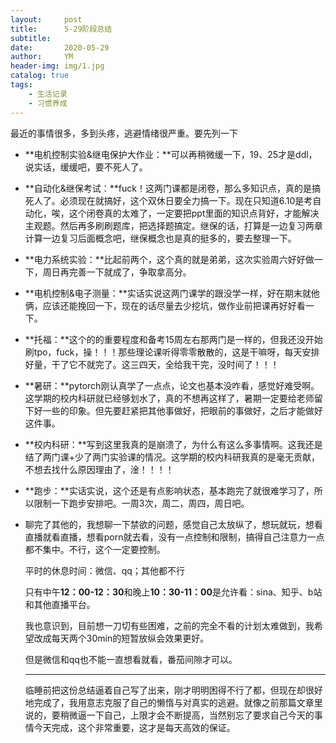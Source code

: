```yaml
---
layout:     post
title:      5-29阶段总结
subtitle:   
date:       2020-05-29
author:     YM
header-img: img/1.jpg
catalog: true
tags:
    - 生活记录
    - 习惯养成
---
```


最近的事情很多，多到头疼，逃避情绪很严重。要先列一下

- **电机控制实验&继电保护大作业：**可以再稍微缓一下，19、25才是ddl，说实话，缓缓吧，要不死人了。

- **自动化&继保考试：**fuck！这两门课都是闭卷，那么多知识点，真的是搞死人了。必须现在就搞好，这个双休日要全力搞一下。现在只知道6.10是考自动化，唉，这个闭卷真的太难了，一定要把ppt里面的知识点背好，才能解决主观题。然后再多刷刷题库，把选择题搞定。继保的话，打算是一边复习两章计算一边复习后面概念吧，继保概念也是真的挺多的，要去整理一下。

- **电力系统实验：**比起前两个，这个真的就是弟弟，这次实验周六好好做一下，周日再完善一下就成了，争取拿高分。

- **电机控制&电子测量：**实话实说这两门课学的跟没学一样，好在期末就他俩，应该还能挽回一下，现在的话尽量去少挖坑，做作业前把课再好好看一下。

- **托福：**这个的的重要程度和备考15周左右那两门是一样的，但我还没开始刷tpo，fuck，操！！！那些理论课听得零零散散的，这是干嘛呀，每天安排好量，干了它不就完了。这三四天，全给我干完，没时间了！！！

- **暑研：**pytorch刚认真学了一点点，论文也基本没咋看，感觉好难受啊。这学期的校内科研就已经够划水了，真的不想再这样了，暑期一定要给老师留下好一些的印象。但先要赶紧把其他事做好，把眼前的事做好，之后才能做好这件事。

- **校内科研：**写到这里我真的是崩溃了，为什么有这么多事情啊。这我还是结了两门课+少了两门实验课的情况。这学期的校内科研我真的是毫无贡献，不想去找什么原因理由了，淦！！！！

- **跑步：**实话实说，这个还是有点影响状态，基本跑完了就很难学习了，所以限制一下跑步安排吧。一周3次，周二，周四，周日吧。

- 聊完了其他的，我想聊一下禁欲的问题，感觉自己太放纵了，想玩就玩，想看直播就看直播，想看porn就去看，没有一点控制和限制，搞得自己注意力一点都不集中。不行，这个一定要控制。

  平时的休息时间：微信、qq；其他都不行

  只有中午**12：00-12：30**和晚上**10：30-11：00**是允许看：sina、知乎、b站和其他直播平台。

  我也意识到，目前想一刀切有些困难，之前的完全不看的计划太难做到，我希望改成每天两个30min的短暂放纵会效果更好。

  但是微信和qq也不能一直想看就看，番茄间隙才可以。

  ------

  临睡前把这份总结逼着自己写了出来，刚才明明困得不行了都，但现在却很好地完成了，我用意志克服了自己的懒惰与对真实的逃避。就像之前那篇文章里说的，要稍微逼一下自己，上限才会不断提高，当然别忘了要求自己今天的事情今天完成，这个非常重要，这才是每天高效的保证。